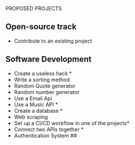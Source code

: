 PROPOSED PROJECTS
## **Open-source track**
- Contribute to an existing project

## **Software Development**
- Create a useless hack *
- Write a sorting method
- Random Quote generator
- Random number generator 
- Use a Email Api 
- Use a Music API *
- Create a database *
- Web scraping 
- Set up a CI/CD workflow in one of the projects*
- Connect two APIs together *
- Authentication System ##